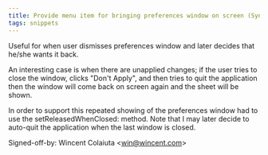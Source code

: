```yaml
---
title: Provide menu item for bringing preferences window on screen (Synergy, c2adcef)
tags: snippets
---
```


Useful for when user dismisses preferences window and later decides that he/she wants it back.

An interesting case is when there are unapplied changes; if the user tries to close the window, clicks "Don't Apply", and then tries to quit the application then the window will come back on screen again and the sheet will be shown.

In order to support this repeated showing of the preferences window had to use the setReleasedWhenClosed: method. Note that I may later decide to auto-quit the application when the last window is closed.

Signed-off-by: Wincent Colaiuta &lt;win@wincent.com&gt;
